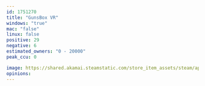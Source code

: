 ```yaml
---
id: 1751270
title: "GunsBox VR"
windows: "true"
mac: "false"
linux: false
positive: 29
negative: 6
estimated_owners: "0 - 20000"
peak_ccu: 0

image: https://shared.akamai.steamstatic.com/store_item_assets/steam/apps/1751270/header.jpg?t=1693749365
opinions:
---
```

